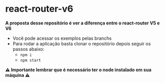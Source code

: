 # react-router-v6

**A proposta desse repositório é ver a diferença entre o react-router V5 e V6**

- Você pode acessar os exemplos pelas branchs
- Para rodar a aplicação basta clonar o repositório depois seguir os passos abaixo:
  - `npm i`
  - `npm start`

**⚠️ Importante lembrar que é necessário ter o node instalado em sua máquina ⚠️**
